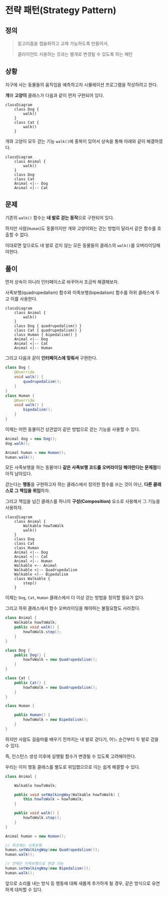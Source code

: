 # 전략 패턴(Strategy Pattern)

## 정의

> 알고리즘을 캡슐화하고 교체 가능하도록 만들어서,
>
> 클라이언트 사용하는 것과는 별개로 변경될 수 있도록 하는 패턴

## 상황

지구에 사는 동물들의 움직임을 예측하고자 시뮬레이션 프로그램을 작성하려고 한다.

**개**와 **고양이** 클래스가 다음과 같이 먼저 구현되어 있다.

```mermaid
classDiagram
    class Dog {
        walk()
    }
    class Cat {
        walk()
    }
```

개와 고양이 모두 걷는 기능 `walk()`에 중복이 있어서 상속을 통해 아래와 같이 해결하였다.

```mermaid
classDiagram
    class Animal {
        walk()
    }
    class Dog
    class Cat
    Animal <|-- Dog
    Animal <|-- Cat
```

## 문제

기존의 `walk()` 함수는 **네 발로 걷는 동작**으로 구현되어 있다.

하지만 사람(`Human`)도 동물이지만 개와 고양이와는 걷는 방법이 달라서 같은 함수를 호출할 수 없다.

이대로면 앞으로도 네 발로 걷지 않는 모든 동물들의 클래스의 `walk()`를 오버라이딩해야한다.

## 풀이

먼저 상속이 아니라 인터페이스로 바꾸어서 조금씩 해결해보자.

사족보행(quadrupedalism) 함수와 이족보행(bipedalism) 함수를 하위 클래스에 두고 이를 사용한다.

```mermaid
classDiagram
    class Animal {
        walk()
    }
    class Dog { quadrupedalism() }
    class Cat { quadrupedalism() }
    class Human { bipedalism() }
    Animal <|-- Dog
    Animal <|-- Cat
    Animal <|-- Human
```

그리고 다음과 같이 **인터페이스에 맞춰서** 구현한다.

```java
class Dog {
    @Override
    void walk() {
        quadrupedalism();
    }
}
class Human {
    @Override
    void walk() {
        bipedalism();
    }
}
```

이제는 어떤 동물이건 상관없이 같은 방법으로 걷는 기능을 사용할 수 있다.

```java
Animal dog = new Dog();
dog.walk();

Animal human = new Human();
human.walk();
```

모든 사족보행을 하는 동물마다 **같은 사족보행 코드를 오버라이딩 해야한다는 문제점**이 아직 남아있다.

걷는다는 **행동**을 구현하고자 하는 클래스에서 정의한 함수를 쓰는 것이 아닌, **다른 클래스로 그 책임을 위임**하자.

그리고 책임을 넘긴 클래스를 하나의 **구성(Composition)** 요소로 사용해서 그 기능을 사용하자.

```mermaid
classDiagram
    class Animal {
        Walkable howToWalk
        walk()
    }
    class Dog
    class Cat
    class Human
    Animal <|-- Dog
    Animal <|-- Cat
    Animal <|-- Human
    Walkable <-- Animal
    Walkable <|-- Quadrupedalism
    Walkable <|-- Bipedalism
    class Walkable {
        step()
    }
```

이제는 `Dog`, `Cat`, `Human` 클래스에서 더 이상 걷는 방법을 정의할 필요가 없다.

그리고 하위 클래스에서 함수 오버라이딩을 해야하는 불필요함도 사라졌다.

```java
class Animal {
    Walkable howToWalk;
    public void walk() {
        howToWalk.step();
    }
}

class Dog {
    public Dog() {
        howToWalk = new Quadrupedalism();
    }
}

class Cat {
    public Cat() {
        howToWalk = new Quadrupedalism();
    }
}

class Human {

    public Human() {
        howToWalk = new Bipedalism();
    }
}
```

하지만 사람도 걸음마를 배우기 전까지는 네 발로 걷다가, 어느 순간부터 두 발로 걷을 수 있다.

즉, 인스턴스 생성 이후에 실행될 함수가 변경될 수 있도록 고려해야한다.

우리는 이미 행동 클래스를 별도로 위임했으므로 이는 쉽게 해결할 수 있다.

```java
class Animal {

    Walkable howToWalk;

    public void setWalkingWay(Walkable howToWalk) {
        this.howToWalk = howToWalk;
    }

    public void walk() {
        howToWalk.step();
    }
}

Animal human = new Human();

// 최초에는 사족보행
human.setWalkingWay(new Quadrupedalism());
human.walk();

// 언제든 이족보행으로 변경 가능
human.setWalkingWay(new Bipedalism());
human.walk();
```

앞으로 소리를 내는 방식 등 행동에 대해 새롭게 추가하게 될 경우, 같은 방식으로 유연하게 대처할 수 있다.
